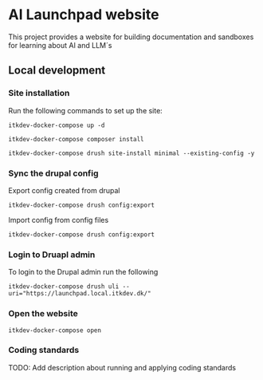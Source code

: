 # AI Launchpad website

This project provides a website for building documentation and sandboxes for learning about AI and LLM´s

## Local development

### Site installation

Run the following commands to set up the site:

`itkdev-docker-compose up -d`

`itkdev-docker-compose composer install`

`itkdev-docker-compose drush site-install minimal --existing-config -y`

### Sync the drupal config

Export config created from drupal

`itkdev-docker-compose drush config:export`

Import config from config files

`itkdev-docker-compose drush config:export`

### Login to Druapl admin

To login to the Drupal admin run the following

`itkdev-docker-compose drush uli --uri="https://launchpad.local.itkdev.dk/"`

### Open the website

`itkdev-docker-compose open`

### Coding standards

TODO: Add description about running and applying coding standards
